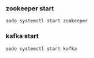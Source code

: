 ### zookeeper start
```
sudo systemctl start zookeeper
```
### kafka start
```
sudo systemctl start kafka
```
